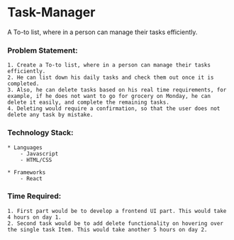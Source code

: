 # Task-Manager
A To-to list, where in a person can manage their tasks efficiently.

### Problem Statement:
	1. Create a To-to list, where in a person can manage their tasks efficiently.
	2. He can list down his daily tasks and check them out once it is completed.
	3. Also, he can delete tasks based on his real time requirements, for example, if he does not want to go for grocery on Monday, he can delete it easily, and complete the remaining tasks.
	4. Deleting would require a confirmation, so that the user does not delete any task by mistake.

### Technology Stack:
	* Languages
		- Javascript
		- HTML/CSS

	* Frameworks
		- React

### Time Required:
	1. First part would be to develop a frontend UI part. This would take 4 hours on day 1.
	2. Second task would be to add delete functionality on hovering over the single task Item. This would take another 5 hours on day 2.
